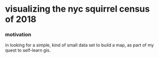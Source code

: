 # visualizing the nyc squirrel census of 2018

### motivation

in looking for a simple, kind of small data set to build a map, as part of my quest to self-learn gis.